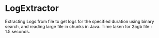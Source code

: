 # LogExtractor
Extracting Logs from file to get logs for the specified duration using binary search, and reading large file in chunks in Java. 
Time taken for 25gb file : 1.5 seconds.
